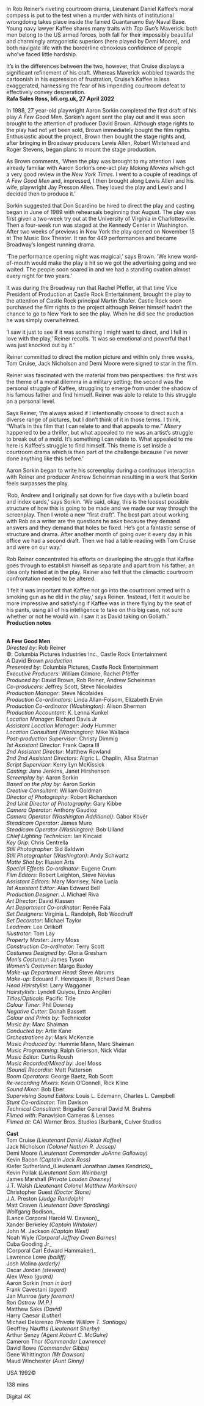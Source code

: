 
In Rob Reiner’s riveting courtroom drama, Lieutenant Daniel Kaffee’s moral compass is put to the test when a murder with hints of institutional wrongdoing takes place inside the famed Guantanamo Bay Naval Base. Young navy lawyer Kaffee shares many traits with _Top Gun_’s Maverick: both men belong to the US armed forces, both fall for their impossibly beautiful and charmingly antagonistic superiors (here played by Demi Moore), and both navigate life with the borderline obnoxious confidence of people who’ve faced little hardship.

It’s in the differences between the two, however, that Cruise displays a significant refinement of his craft. Whereas Maverick wobbled towards the cartoonish in his expression of frustration, Cruise’s Kaffee is less exaggerated, harnessing the fear of his impending courtroom defeat to effectively convey desperation.  
**Rafa Sales Ross, bfi.org.uk, 27 April 2022**

In 1988, 27 year-old playwright Aaron Sorkin completed the first draft of his play _A Few Good Men_. Sorkin’s agent sent the play out and it was soon brought to the attention of producer David Brown. Although stage rights to the play had not yet been sold, Brown immediately bought the film rights. Enthusiastic about the project, Brown then bought the stage rights and, after bringing in Broadway producers Lewis Allen, Robert Whitehead and Roger Stevens, began plans to mount the stage production.

As Brown comments, ‘When the play was brought to my attention I was already familiar with Aaron Sorkin’s one-act play _Making Movies_ which got a very good review in the _New York Times_. I went to a couple of readings of _A Few Good Men_ and, impressed, I then brought along Lewis Allen and his wife, playwright Jay Presson Allen. They loved the play and Lewis and I decided then to produce it.’

Sorkin suggested that Don Scardino be hired to direct the play and casting began in June of 1989 with rehearsals beginning that August. The play was first given a two-week try out at the University of Virginia in Charlottesville. Then a four-week run was staged at the Kennedy Center in Washington. After two weeks of previews in New York the play opened on November 15 at The Music Box Theater. It ran for 449 performances and became Broadway’s longest running drama.

‘The performance opening night was magical,’ says Brown. ‘We knew word-of-mouth would make the play a hit so we got the advertising going and we waited. The people soon soared in and we had a standing ovation almost every night for two years.’

It was during the Broadway run that Rachel Pfeffer, at that time Vice President of Production at Castle Rock Entertainment, brought the play to the attention of Castle Rock principal Martin Shafer. Castle Rock soon purchased the film rights to the project although Reiner himself hadn’t the chance to go to New York to see the play. When he did see the production he was simply overwhelmed.

‘I saw it just to see if it was something I might want to direct, and I fell in love with the play,’ Reiner recalls. ‘It was so emotional and powerful that I was just knocked out by it.’

Reiner committed to direct the motion picture and within only three weeks, Tom Cruise, Jack Nicholson and Demi Moore were signed to star in the film.

Reiner was fascinated with the material from two perspectives: the first was the theme of a moral dilemma in a military setting; the second was the personal struggle of Kaffee, struggling to emerge from under the shadow of his famous father and find himself. Reiner was able to relate to this struggle on a personal level.

Says Reiner, ‘I’m always asked if I intentionally choose to direct such a diverse range of pictures, but I don’t think of it in those terms. I think, “What’s in this film that I can relate to and that appeals to me.” _Misery_ happened to be a thriller, but what appealed to me was an artist’s struggle to break out of a mold. It’s something I can relate to. What appealed to me here is Kaffee’s struggle to find himself. This theme is set inside a courtroom drama which is then part of the challenge because I’ve never done anything like this before.’

Aaron Sorkin began to write his screenplay during a continuous interaction with Reiner and producer Andrew Scheinman resulting in a work that Sorkin feels surpasses the play.

‘Rob, Andrew and I originally sat down for five days with a bulletin board and index cards,’ says Sorkin. ‘We said, okay, this is the loosest possible structure of how this is going to be made and we made our way through the screenplay. Then I wrote a new “first draft”. The best part about working with Rob as a writer are the questions he asks because they demand answers and they demand that holes be fixed. He’s got a fantastic sense of structure and drama. After another month of going over it every day in his office we had a second draft. Then we had a table reading with Tom Cruise and were on our way.’

Rob Reiner concentrated his efforts on developing the struggle that Kaffee goes through to establish himself as separate and apart from his father; an idea only hinted at in the play. Reiner also felt that the climactic courtroom confrontation needed to be altered.

‘I felt it was important that Kaffee not go into the courtroom armed with a smoking gun as he did in the play,’ says Reiner. ‘Instead, I felt it would be more impressive and satisfying if Kaffee was in there flying by the seat of his pants, using all of his intelligence to take on this big case, not sure whether or not he would win. I saw it as David taking on Goliath.’  
**Production notes**
<br><br>

**A Few Good Men**  
_Directed by_: Rob Reiner  
©: Columbia Pictures Industries Inc.,  Castle Rock Entertainment  
_A_ David Brown _production_  
_Presented by_: Columbia Pictures,  Castle Rock Entertainment  
_Executive Producers_: William Gilmore,  Rachel Pfeffer  
_Produced by_: David Brown,  Rob Reiner, Andrew Scheinman  
_Co-producers_: Jeffrey Scott, Steve Nicolaides  
_Production Manager_: Steve Nicolaides  
_Production Co-ordinators_: Linda Allan-Folsom, Elizabeth Ervin  
_Production Co-ordinator (Washington)_:  Alison Sherman  
_Production Accountant_: K. Lenna Kunkel  
_Location Manager_: Richard Davis Jr  
_Assistant Location Manager_: Jody Hummer  
_Location Consultant (Washington)_: Mike Wallace  
_Post-production Supervisor_: Christy Dimmig  
_1st Assistant Director_: Frank Capra III  
_2nd Assistant Director_: Matthew Rowland  
_2nd 2nd Assistant Directors_: Algric L. Chaplin,  Alisa Statman  
_Script Supervisor_: Kerry Lyn McKissick  
_Casting_: Jane Jenkins, Janet Hirshenson  
_Screenplay by_: Aaron Sorkin  
_Based on the play by_: Aaron Sorkin  
_Creative Consultant_: William Goldman  
_Director of Photography_: Robert Richardson  
_2nd Unit Director of Photography_: Gary Kibbe  
_Camera Operator_: Anthony Gaudioz  
_Camera Operator (Washington Additional)_:  Gábor Kövér  
_Steadicam Operator_: James Muro  
_Steadicam Operator (Washington)_: Bob Ulland  
_Chief Lighting Technician_: Ian Kincaid  
_Key Grip_: Chris Centrella  
_Still Photographer_: Sid Baldwin  
_Still Photographer (Washington)_: Andy Schwartz  
_Matte Shot by_: Illusion Arts  
_Special Effects Co-ordinator_: Eugene Crum  
_Film Editors_: Robert Leighton, Steve Nevius  
_Assistant Editors_: Mary Morrisey, Nina Lucia  
_1st Assistant Editor_: Alan Edward Bell  
_Production Designer_: J. Michael Riva  
_Art Director_: David Klassen  
_Art Department Co-ordinator_: Renée Faia  
_Set Designers_: Virginia L. Randolph, Rob Woodruff  
_Set Decorator_: Michael Taylor  
_Leadman_: Lee Orlikoff  
_Illustrator_: Tom Lay  
_Property Master_: Jerry Moss  
_Construction Co-ordinator_: Terry Scott  
_Costumes Designed by_: Gloria Gresham  
_Men’s Costumer_: James Tyson  
_Women’s Costumer_: Margo Baxley  
_Make-up Department Head_: Steve Abrums  
_Make-up_: Edouard F. Henriques III, Richard Dean  
_Head Hairstylist_: Larry Waggoner  
_Hairstylists_: Lyndell Quiyou, Enzo Angileri  
_Titles/Opticals_: Pacific Title  
_Colour Timer_: Phil Downey  
_Negative Cutter_: Donah Bassett  
_Colour and Prints by_: Technicolor  
_Music by_: Marc Shaiman  
_Conducted by_: Artie Kane  
_Orchestrations by_: Mark McKenzie  
_Music Produced by_: Hummie Mann, Marc Shaiman  
_Music Programming_: Ralph Grierson, Nick Vidar  
_Music Editor_: Curtis Roush  
_Music Recorded/Mixed by_: Joel Moss  
_[Sound] Recordist_: Matt Patterson  
_Boom Operators_: George Baetz, Rob Scott  
_Re-recording Mixers_: Kevin O’Connell, Rick Kline  
_Sound Mixer_: Bob Eber  
_Supervising Sound Editors_: Louis L. Edemann, Charles L. Campbell  
_Stunt Co-ordinator_: Tim Davison  
_Technical Consultant_:  Brigadier General David M. Brahms  
_Filmed with_: Panavision Cameras & Lenses  
_Filmed at_: CA) Warner Bros. Studios (Burbank, Culver Studios

**Cast**  
Tom Cruise _(Lieutenant Daniel Alistair Kaffee)_  
Jack Nicholson _(Colonel Nathan R. Jessep)_  
Demi Moore _(Lieutenant Commander JoAnne Galloway)_  
Kevin Bacon _(Captain Jack Ross)_  
Kiefer Sutherland_(Lieutenant Jonathan James Kendrick)_  
Kevin Pollak _(Lieutenant Sam Weinberg)_  
James Marshall _(Private Louden Downey)_  
J.T. Walsh _(Lieutenant Colonel Matthew Markinson)_  
Christopher Guest _(Doctor Stone)_  
J.A. Preston _(Judge Randolph)_  
Matt Craven _(Lieutenant Dave Spradling)_  
Wolfgang Bodison_  
(Lance Corporal Harold W. Dawson)_  
Xander Berkeley _(Captain Whitaker)_  
John M. Jackson _(Captain West)_  
Noah Wyle _(Corporal Jeffrey Owen Barnes)_  
Cuba Gooding Jr_  
(Corporal Carl Edward Hammaker)_  
Lawrence Lowe _(bailiff)_  
Josh Malina _(orderly)_  
Oscar Jordan _(steward)_  
Alex Wexo _(guard)_  
Aaron Sorkin _(man in bar)_  
Frank Cavestani _(agent)_  
Jan Munroe _(jury foreman)_  
Ron Ostrow _(M.P.)_  
Matthew Saks _(David)_  
Harry Caesar _(Luther)_  
Michael Delorenzo _(Private William T. Santiago)_  
Geoffrey Nauffts _(Lieutenant Sherby)_  
Arthur Senzy _(Agent Robert C. McGuire)_  
Cameron Thor _(Commander Lawrence)_  
David Bowe _(Commander Gibbs)_  
Gene Whittington _(Mr Dawson)_  
Maud Winchester _(Aunt Ginny)_

USA 1992©

138 mins

Digital 4K
<!--stackedit_data:
eyJoaXN0b3J5IjpbLTE0NjA0NzMxNV19
-->
